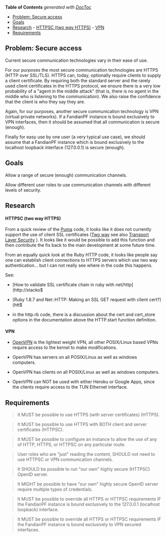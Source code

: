 **Table of Contents**  *generated with [DocToc](http://doctoc.herokuapp.com/)*

- [Problem: Secure access](#problem-secure-access)
- [Goals](#goals)
- [Research](#research)
		- [HTTPSC (two way HTTPS)](#httpsc-two-way-https)
		- [VPN](#vpn)
- [Requirements](#requirements)

## Problem: Secure access

Current secure communication technologies vary in their ease of use.

For our purposes the most secure communication technologies are HTTPS
(HTTP over SSL/TLS).  HTTPS can, today, optionally require clients to
supply a client certificate.  By requiring both the standard server and
the rarely used client certificates in the HTTPS protocol, we ensure
there is a very low probability of a "agent in the middle attack" (that
is, there is no agent in the middle who is listening to the
communication). We also raise the confidence that the client is who
they say they are.

Again, for our purposes, another secure communication technology is VPN
(virtual private networks).  If a FandianPF instance is bound
exclusively to VPN interfaces, then it should be assumed that all
communication is secure (enough).

Finally for easy use by one user (a very typical use case), we should
assume that a FandianPF instance which is bound exclusively to the
localhost loopback interface (127.0.0.1) is secure (enough).

## Goals

Allow a range of secure (enough) communication channels.

Allow different user roles to use communication channels with different
levels of security.

## Research

#### HTTPSC (two way HTTPS)

From a quick review of the [Puma](http://puma.io/) code, it looks like
it does not currently support the use of client SSL certificates ([Two
way](http://en.wikipedia.org/wiki/Mutual_authentication) see also
[Transport Layer
Security](http://en.wikipedia.org/wiki/Secure_Sockets_Layer) ). It
looks like it would be possible to add this function and then
contribute the fix back to the main development at some future time.

From an equally quick look at the Ruby HTTP code, it looks like people
say one can establish client connections to HTTPS servers which use two
way authentication... but I can not really see where in the code this
happens.

See:

 * [How to validate SSL certificate chain in ruby with net/http](http://stacko$

 * [Ruby 1.8.7 and Net::HTTP: Making an SSL GET request with client cert?](htt$

 * in the http.rb code, there is a discussion about the cert and
cert_store options in the documentation above the HTTP.start function
definition.

#### VPN

 * [OpenVPN](http://openvpn.net/) is the lightest weight VPN, all other
POSIX/Linux based VPNs require access to the kernel to make
modifications.

 * OpenVPN has servers on all POSIX/Linux as well as windows computers.

 * OpenVPN has clients on all POSIX/Linux as well as windows computers.

 * OpenVPN can NOT be used with either Heroku or Google Apps, since the
clients require access to the TUN Ethernet interface.

## Requirements

> It MUST be possible to use HTTPS (with server certificates) (HTTPS).

> It MUST be possible to use HTTPS with BOTH client and server
> certificates (HTTPSC).

> It MUST be possible to configure an instance to allow the use of any
> of HTTP, HTTPS, or HTTPSC on any particular route.

> User roles who are "just" reading the content, SHOULD not need to use
> HTTPSC or VPN communication channels.

> It SHOULD be possible to run "our own" highly secure (HTTPSC) OpenID
> server.

> It MIGHT be possible to have "our own" highly secure OpenID server
> require multiple types of credentials.

> It MUST be possible to override all HTTPS or HTTPSC requirements IF
> the FandianPF instance is bound exclusively to the 127.0.0.1
> (localhost loopback) interface.

> It MUST be possible to override all HTTPS or HTTPSC requirements IF
> the FandianPF instance is bound exclusively to VPN secured
> interfaces.


